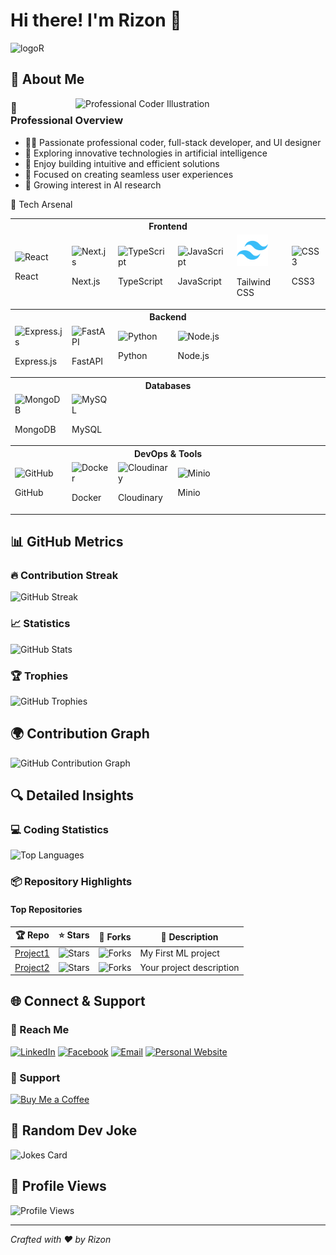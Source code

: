 # Hi there! I'm Rizon 👋

<img src="https://github.com/user-attachments/assets/d7fa346f-a5f7-45e9-b545-3aaf3a1049c6" alt="logoR" width="450" height="450" />

## 🌈 About Me

<img align="right" width="400" src="https://cdn.dribbble.com/users/1162077/screenshots/3848914/programmer.gif" alt="Professional Coder Illustration"/>

### 💫 Professional Overview

- 👨‍💻 Passionate professional coder, full-stack developer, and UI designer  
- 🤖 Exploring innovative technologies in artificial intelligence  
- 🌟 Enjoy building intuitive and efficient solutions  
- 🎨 Focused on creating seamless user experiences  
- 🔬 Growing interest in AI research  


🚀 Tech Arsenal
<table>
  <tr>
    <th colspan="6">Frontend</th>
  </tr>
  <tr>
    <td>
      <img src="https://cdn.jsdelivr.net/gh/devicons/devicon/icons/react/react-original.svg" alt="React" width="50" height="50"/>
      <p>React</p>
    </td>
    <td>
      <img src="https://cdn.jsdelivr.net/gh/devicons/devicon/icons/nextjs/nextjs-original.svg" alt="Next.js" width="50" height="50"/>
      <p>Next.js</p>
    </td>
    <td>
      <img src="https://cdn.jsdelivr.net/gh/devicons/devicon/icons/typescript/typescript-original.svg" alt="TypeScript" width="50" height="50"/>
      <p>TypeScript</p>
    </td>
    <td>
      <img src="https://cdn.jsdelivr.net/gh/devicons/devicon/icons/javascript/javascript-original.svg" alt="JavaScript" width="50" height="50"/>
      <p>JavaScript</p>
    </td>
    <td>
      <img src="https://raw.githubusercontent.com/devicons/devicon/master/icons/tailwindcss/tailwindcss-original.svg" alt="Tailwind CSS" width="50" height="50"/>
      <p>Tailwind CSS</p>
    </td>
    <td>
      <img src="https://cdn.jsdelivr.net/gh/devicons/devicon/icons/css3/css3-original.svg" alt="CSS3" width="50" height="50"/>
      <p>CSS3</p>
    </td>
  </tr>
  <tr>
    <th colspan="6">Backend</th>
  </tr>
  <tr>
    <td>
      <img src="https://cdn.jsdelivr.net/gh/devicons/devicon/icons/express/express-original.svg" alt="Express.js" width="50" height="50"/>
      <p>Express.js</p>
    </td>
    <td>
      <img src="https://cdn.jsdelivr.net/gh/devicons/devicon/icons/fastapi/fastapi-original.svg" alt="FastAPI" width="50" height="50"/>
      <p>FastAPI</p>
    </td>
    <td>
      <img src="https://cdn.jsdelivr.net/gh/devicons/devicon/icons/python/python-original.svg" alt="Python" width="50" height="50"/>
      <p>Python</p>
    </td>
    <td>
      <img src="https://cdn.jsdelivr.net/gh/devicons/devicon/icons/nodejs/nodejs-original.svg" alt="Node.js" width="50" height="50"/>
      <p>Node.js</p>
    </td>
  </tr>
  <tr>
    <th colspan="6">Databases</th>
  </tr>
  <tr>
    <td>
      <img src="https://cdn.jsdelivr.net/gh/devicons/devicon/icons/mongodb/mongodb-original.svg" alt="MongoDB" width="50" height="50"/>
      <p>MongoDB</p>
    </td>
    <td>
      <img src="https://cdn.jsdelivr.net/gh/devicons/devicon/icons/mysql/mysql-original.svg" alt="MySQL" width="50" height="50"/>
      <p>MySQL</p>
    </td>
  </tr>
  <tr>
    <th colspan="6">DevOps & Tools</th>
  </tr>
  <tr>
    <td>
      <img src="https://cdn.jsdelivr.net/gh/devicons/devicon/icons/github/github-original.svg" alt="GitHub" width="50" height="50"/>
      <p>GitHub</p>
    </td>
    <td>
      <img src="https://cdn.jsdelivr.net/gh/devicons/devicon/icons/docker/docker-original.svg" alt="Docker" width="50" height="50"/>
      <p>Docker</p>
    </td>
    <td>
      <img src="https://raw.githubusercontent.com/gilbarbara/logos/main/logos/cloudinary.svg" alt="Cloudinary" width="50" height="50"/>
      <p>Cloudinary</p>
    </td>
    <td>
      <img src="https://raw.githubusercontent.com/gilbarbara/logos/main/logos/digital-ocean.svg" alt="Minio" width="50" height="50"/>
      <p>Minio</p>
    </td>
  </tr>
</table>

## 📊 GitHub Metrics

### 🔥 Contribution Streak
![GitHub Streak](https://github-readme-streak-stats.herokuapp.com/?user=Rizon1326&theme=radical)

### 📈 Statistics
![GitHub Stats](https://github-readme-stats.vercel.app/api?username=Rizon1326&show_icons=true&theme=radical&include_all_commits=true&count_private=true)

### 🏆 Trophies
![GitHub Trophies](https://github-profile-trophy.vercel.app/?username=Rizon1326&theme=radical&no-frame=true&margin-w=15)

## 🌍 Contribution Graph
![GitHub Contribution Graph](https://github-readme-activity-graph.vercel.app/graph?username=Rizon1326&theme=react-dark&bg_color=1F222E&color=F8D866&line=F85D7F&point=FFFFFF)

## 🔍 Detailed Insights

### 💻 Coding Statistics
![Top Languages](https://github-readme-stats.vercel.app/api/top-langs/?username=Rizon1326&theme=radical&layout=compact)

### 📦 Repository Highlights

#### Top Repositories
| 🏆 Repo | ⭐ Stars | 🍴 Forks | 📝 Description |
|---------|----------|----------|----------------|
| [Project1](https://github.com/Rizon1326/E-Waste) | ![Stars](https://github.com/Rizon1326/E-Waste) | ![Forks](https://github.com/Rizon1326/E-Waste) | My First ML project |
| [Project2](link) | ![Stars](https://img.shields.io/github/stars/Rizon1326/Project2) | ![Forks](https://img.shields.io/github/forks/Rizon1326/Project2) | Your project description |

## 🌐 Connect & Support

### 📡 Reach Me
[![LinkedIn](https://img.shields.io/badge/LinkedIn-0077B5?style=for-the-badge&logo=linkedin&logoColor=white)](https://www.linkedin.com/in/khandakar-mehedi-hasan-aa9688323)
[![Facebook](https://img.shields.io/badge/Facebook-1877F2?style=for-the-badge&logo=facebook&logoColor=white)](https://www.facebook.com/mehedi.hasan.rizon.2024)
[![Email](https://img.shields.io/badge/Email-D14836?style=for-the-badge&logo=gmail&logoColor=white)](bsse1326@iit.du.ac.bd)
[![Personal Website](https://img.shields.io/badge/Website-000000?style=for-the-badge&logo=About.me&logoColor=white)](https://vercel.com/mehedi-hasan-rizons-projects/rizu-s-portfolio-qf6h)

### 💖 Support
[![Buy Me a Coffee](https://img.shields.io/badge/Buy%20Me%20a%20Coffee-ffdd00?style=for-the-badge&logo=buy-me-a-coffee&logoColor=black)](https://buymeacoffee.com/rizon1326)

## 🔮 Random Dev Joke

![Jokes Card](https://readme-jokes.vercel.app/api?theme=radical)

## 👀 Profile Views
![Profile Views](https://komarev.com/ghpvc/?username=Rizon1326&color=blueviolet)

---
*Crafted with ❤️ by Rizon*
